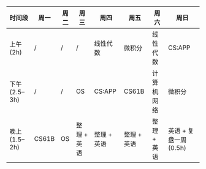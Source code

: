 | 时间段        | 周一  | 周二 | 周三        | 周四        | 周五        | 周六        | 周日                   |
| ------------- | ----- | ---- | ----------- | ----------- | ----------- | ----------- | ---------------------- |
| 上午 (2h)     | /     | /    | /           | 线性代数    | 微积分      | 线性代数    | CS:APP                 |
| 下午 (2.5–3h) | /     | /    | OS          | CS:APP      | CS61B       | 计算机网络  | 微积分                 |
| 晚上 (1.5–2h) | CS61B | OS   | 整理 + 英语 | 整理 + 英语 | 整理 + 英语 | 整理 + 英语 | 英语 + 复盘一周 (0.5h) |